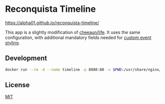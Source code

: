 # Reconquista Timeline

https://alpha01.github.io/reconquista-timeline/

This app is a slightly modification of [cheeaun/life](https://github.com/cheeaun/life). It uses the same configuration, with additional mandatory fields needed for [custom event styling](./timeline.css).


Development
-----------

```bash
docker run --rm -d --name timeline -p 8080:80 -v $PWD:/usr/share/nginx/html nginx:1.21.6-alpine
```

License
-------

[MIT](http://cheeaun.mit-license.org/)
